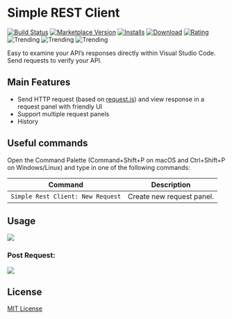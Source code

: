 # Simple REST Client
[![Build Status](https://travis-ci.org/HoangNguyen17193/vscode-simple-rest-client.svg?branch=master)](https://travis-ci.org/HoangNguyen17193/vscode-simple-rest-client) [![Marketplace Version](https://vsmarketplacebadge.apphb.com/version-short/Tino.simple-rest-client.svg)](https://marketplace.visualstudio.com/items?itemName=Tino.simple-rest-client) [![Installs](https://vsmarketplacebadge.apphb.com/installs-short/Tino.simple-rest-client.svg)](https://marketplace.visualstudio.com/items?itemName=Tino.simple-rest-client) [![Download](https://vsmarketplacebadge.apphb.com/downloads-short/Tino.simple-rest-client.svg)](https://marketplace.visualstudio.com/items?itemName=Tino.simple-rest-client) [![Rating](https://vsmarketplacebadge.apphb.com/rating-short/Tino.simple-rest-client.svg)](https://marketplace.visualstudio.com/items?itemName=Tino.simple-rest-client) ![Trending](https://vsmarketplacebadge.apphb.com/trending-daily/Tino.simple-rest-client.svg) ![Trending](https://vsmarketplacebadge.apphb.com/trending-weekly/Tino.simple-rest-client.svg) ![Trending](https://vsmarketplacebadge.apphb.com/trending-monthly/Tino.simple-rest-client.svg)

Easy to examine your API’s responses directly within Visual Studio Code. Send requests to verify your API.

## Main Features
- Send HTTP request (based on [request.js](https://github.com/request/request)) and view response in a request panel with friendly UI
- Support multiple request panels
- History

## Useful commands
Open the Command Palette (Command+Shift+P on macOS and Ctrl+Shift+P on Windows/Linux) and type in one of the following commands:

Command | Description
--- | ---
```Simple Rest Client: New Request``` | Create new request panel.

## Usage
![](https://raw.githubusercontent.com/HoangNguyen17193/vscode-simple-rest-client/master/design/screen-shots/v1/screen-shots.gif)

### Post Request:
![](https://raw.githubusercontent.com/HoangNguyen17193/vscode-simple-rest-client/master/design/screen-shots/new-post.png)

## License
[MIT License](LICENSE)
